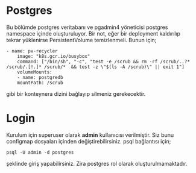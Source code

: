 # Postgres

Bu bölümde postgres veritabanı ve pgadmin4 yöneticisi postgres namespace içinde oluşturuluyor. Bir not, eğer bir deployment kaldırılıp tekrar yüklenirse PersistentVolume temizlenmeli. Bunun için;

```console
- name: pv-recycler
    image: "k8s.gcr.io/busybox"
    command: ["/bin/sh", "-c", "test -e /scrub && rm -rf /scrub/..?* /scrub/.[!.]* /scrub/*  && test -z \"$(ls -A /scrub)\" || exit 1"]
    volumeMounts:
    - name: postgredb
    mountPath: /scrub
```
gibi bir konteynera dizini bağlayıp silmeniz gerekecektir.

# Login

Kurulum için superuser olarak **admin** kullanıcısı verilmiştir. Siz bunu configmap dosyaları içinden değiştirebilirsiniz. psql bağlantısı için;

```console
psql -U admin -d postgres
```

şeklinde giriş yapabilirsiniz. Zira postgres rol olarak oluşturulmamaktadır.
